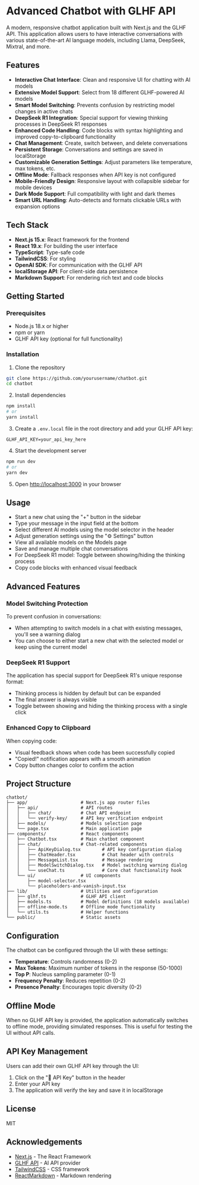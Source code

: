 # Advanced Chatbot with GLHF API

A modern, responsive chatbot application built with Next.js and the GLHF API. This application allows users to have interactive conversations with various state-of-the-art AI language models, including Llama, DeepSeek, Mixtral, and more.

## Features

- **Interactive Chat Interface**: Clean and responsive UI for chatting with AI models
- **Extensive Model Support**: Select from 18 different GLHF-powered AI models
- **Smart Model Switching**: Prevents confusion by restricting model changes in active chats
- **DeepSeek R1 Integration**: Special support for viewing thinking processes in DeepSeek R1 responses
- **Enhanced Code Handling**: Code blocks with syntax highlighting and improved copy-to-clipboard functionality
- **Chat Management**: Create, switch between, and delete conversations
- **Persistent Storage**: Conversations and settings are saved in localStorage
- **Customizable Generation Settings**: Adjust parameters like temperature, max tokens, etc.
- **Offline Mode**: Fallback responses when API key is not configured
- **Mobile-Friendly Design**: Responsive layout with collapsible sidebar for mobile devices
- **Dark Mode Support**: Full compatibility with light and dark themes
- **Smart URL Handling**: Auto-detects and formats clickable URLs with expansion options

## Tech Stack

- **Next.js 15.x**: React framework for the frontend
- **React 19.x**: For building the user interface
- **TypeScript**: Type-safe code
- **TailwindCSS**: For styling
- **OpenAI SDK**: For communication with the GLHF API
- **localStorage API**: For client-side data persistence
- **Markdown Support**: For rendering rich text and code blocks

## Getting Started

### Prerequisites

- Node.js 18.x or higher
- npm or yarn
- GLHF API key (optional for full functionality)

### Installation

1. Clone the repository

```bash
git clone https://github.com/yourusername/chatbot.git
cd chatbot
```

2. Install dependencies

```bash
npm install
# or
yarn install
```

3. Create a `.env.local` file in the root directory and add your GLHF API key:

```
GLHF_API_KEY=your_api_key_here
```

4. Start the development server

```bash
npm run dev
# or
yarn dev
```

5. Open [http://localhost:3000](http://localhost:3000) in your browser

## Usage

- Start a new chat using the "+" button in the sidebar
- Type your message in the input field at the bottom
- Select different AI models using the model selector in the header
- Adjust generation settings using the "⚙️ Settings" button
- View all available models on the Models page
- Save and manage multiple chat conversations
- For DeepSeek R1 model: Toggle between showing/hiding the thinking process
- Copy code blocks with enhanced visual feedback

## Advanced Features

### Model Switching Protection

To prevent confusion in conversations:

- When attempting to switch models in a chat with existing messages, you'll see a warning dialog
- You can choose to either start a new chat with the selected model or keep using the current model

### DeepSeek R1 Support

The application has special support for DeepSeek R1's unique response format:

- Thinking process is hidden by default but can be expanded
- The final answer is always visible
- Toggle between showing and hiding the thinking process with a single click

### Enhanced Copy to Clipboard

When copying code:

- Visual feedback shows when code has been successfully copied
- "Copied!" notification appears with a smooth animation
- Copy button changes color to confirm the action

## Project Structure

```
chatbot/
├── app/                    # Next.js app router files
│   ├── api/                # API routes
│   │   ├── chat/           # Chat API endpoint
│   │   └── verify-key/     # API key verification endpoint
│   ├── models/             # Models selection page
│   └── page.tsx            # Main application page
├── components/             # React components
│   ├── Chatbot.tsx         # Main chatbot component
│   ├── chat/               # Chat-related components
│   │   ├── ApiKeyDialog.tsx        # API key configuration dialog
│   │   ├── ChatHeader.tsx          # Chat header with controls
│   │   ├── MessageList.tsx         # Message rendering
│   │   ├── ModelSwitchDialog.tsx   # Model switching warning dialog
│   │   └── useChat.ts              # Core chat functionality hook
│   └── ui/                 # UI components
│       ├── model-selector.tsx
│       └── placeholders-and-vanish-input.tsx
├── lib/                    # Utilities and configuration
│   ├── glhf.ts             # GLHF API client
│   ├── models.ts           # Model definitions (18 models available)
│   ├── offline-mode.ts     # Offline mode functionality
│   └── utils.ts            # Helper functions
└── public/                 # Static assets
```

## Configuration

The chatbot can be configured through the UI with these settings:

- **Temperature**: Controls randomness (0-2)
- **Max Tokens**: Maximum number of tokens in the response (50-1000)
- **Top P**: Nucleus sampling parameter (0-1)
- **Frequency Penalty**: Reduces repetition (0-2)
- **Presence Penalty**: Encourages topic diversity (0-2)

## Offline Mode

When no GLHF API key is provided, the application automatically switches to offline mode, providing simulated responses. This is useful for testing the UI without API calls.

## API Key Management

Users can add their own GLHF API key through the UI:

1. Click on the "🔑 API Key" button in the header
2. Enter your API key
3. The application will verify the key and save it in localStorage

## License

MIT

## Acknowledgements

- [Next.js](https://nextjs.org/) - The React Framework
- [GLHF API](https://glhf.chat) - AI API provider
- [TailwindCSS](https://tailwindcss.com/) - CSS framework
- [ReactMarkdown](https://github.com/remarkjs/react-markdown) - Markdown rendering
